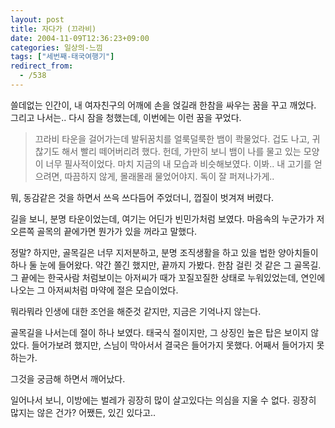 ```yaml
---
layout: post
title: 자다가 (끄라비)
date: 2004-11-09T12:36:23+09:00
categories: 일상의-느낌
tags: ["세번째-태국여행기"]
redirect_from:
  - /538
---
```


쓸데없는 인간이, 내 여자친구의 어깨에 손을 얹길래 한참을 싸우는 꿈을 꾸고 깨었다. 그리고 나서는.. 다시 잠을 청했는데, 이번에는 이런 꿈을 꾸었다.

> 끄라비 타운을 걸어가는데 발뒤꿈치를 얼룩덜룩한 뱀이 콱물었다. 겁도 나고, 귀찮기도 해서 빨리 떼어버리려 했다. 헌데, 가만히 보니 뱀이 나를 물고 있는 모양이 너무 필사적이었다. 마치 지금의 내 모습과 비슷해보였다. 이봐.. 내 고기를 얻으려면, 따끔하지 않게, 몰래몰래 물었어야지. 독이 잘 퍼져나가게..

뭐, 동감같은 것을 하면서 쓰윽 쓰다듬어 주었더니, 껍질이 벗겨져 버렸다.

길을 보니, 분명 타운이었는데, 여기는 어딘가 빈민가처럼 보였다. 마음속의 누군가가 저 오른쪽 골목의 끝에가면 뭔가가 있을 꺼라고 말했다.

정말? 하지만, 골목길은 너무 지저분하고, 분명 조직생활을 하고 있을 법한 양아치들이 하나 둘 눈에 들어왔다. 약간 쫄긴 했지만, 끝까지 가봤다. 한참 걸린 것 같은 그 골목길. 그 끝에는 한국사람 처럼보이는 아저씨가 때가 꼬질꼬질한 상태로 누워있었는데, 연인에 나오는 그 아저씨처럼 마약에 절은 모습이었다.

뭐라뭐라 인생에 대한 조언을 해준것 같지만, 지금은 기억나지 않는다.

골목길을 나서는데 절이 하나 보였다. 태국식 절이지만, 그 상징인 높은 탑은 보이지 않았다. 들어가보려 했지만, 스님이 막아서서 결국은 들어가지 못했다. 어째서 들어가지 못하는가.

그것을 궁금해 하면서 깨어났다.

일어나서 보니, 이방에는 벌레가 굉장히 많이 살고있다는 의심을 지울 수 없다. 굉장히 많지는 않은 건가? 어쨌든, 있긴 있다고..
